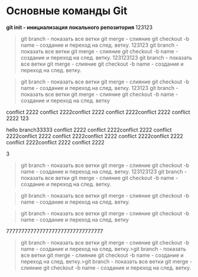 # Основные команды Git
**git init - инициализация локального репозитория**
123123
>git branch - показать все ветки 
>git merge - слияние 
>git checkout -b name - создание и переход на след. ветку.
123123
>git branch - показать все ветки 
>git merge - слияние 
>git checkout -b name - создание и переход на след. ветку.
123123123
>git branch - показать все ветки 
>git merge - слияние 
>git checkout -b name - создание и переход на след. ветку.

>git branch - показать все ветки 
>git merge - слияние 
>git checkout -b name - создание и переход на след. ветку.
123123
>git branch - показать все ветки 
>git merge - слияние 
>git checkout -b name - создание и переход на след. ветку



conflict 2222
conflict 2222conflict 2222
conflict 2222conflict 2222
conflict 2222
123

hello branch33333
conflict 2222
conflict 2222conflict 2222
conflict 2222conflict 2222
conflict 2222conflict 2222
conflict 2222conflict 2222
conflict 2222conflict 2222
conflict 2222


3
>git branch - показать все ветки 
>git merge - слияние 
>git checkout -b name - создание и переход на след. ветку.
123123123
>git branch - показать все ветки 
>git merge - слияние 
>git checkout -b name - создание и переход на след. ветку.

>git branch - показать все ветки 
>git merge - слияние 
>git checkout -b name - создание и переход на след. ветку.

>git branch - показать все ветки 
>git merge - слияние 
>git checkout -b name - создание и переход на след. ветку

77777777777777777777777777777777

>git branch - показать все ветки 
>git merge - слияние 
>git checkout -b name - создание и переход на след. ветку.>git branch - показать все ветки 
>git merge - слияние 
>git checkout -b name - создание и переход на след. ветку.>git branch - показать все ветки 
>git merge - слияние 
>git checkout -b name - создание и переход на след. ветку.